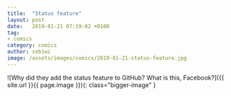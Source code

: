 ```yaml
---
title:  "Status feature"
layout: post
date:   2019-01-21 07:19:02 +0100
tag:
- comics
category: comics
author: sebiwi
image: /assets/images/comics/2019-01-21-status-feature.jpg
---
```


![Why did they add the status feature to GitHub? What is this, Facebook?]({{ site.url }}{{ page.image }}){: class="bigger-image" }
